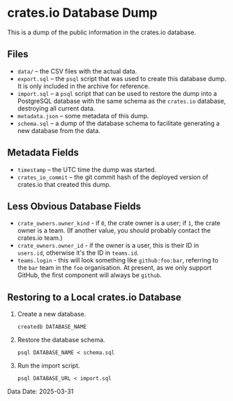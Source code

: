 # crates.io Database Dump

This is a dump of the public information in the crates.io database.

## Files

- `data/` – the CSV files with the actual data.
- `export.sql` – the `psql` script that was used to create this database dump. It is only included in the archive for reference.
- `import.sql` – a `psql` script that can be used to restore the dump into a PostgreSQL database with the same schema as the `crates.io` database, destroying all current data.
- `metadata.json` – some metadata of this dump.
- `schema.sql` – a dump of the database schema to facilitate generating a new database from the data.

## Metadata Fields

- `timestamp` – the UTC time the dump was started.
- `crates_io_commit` – the git commit hash of the deployed version of crates.io that created this dump.

## Less Obvious Database Fields

- `crate_owners.owner_kind` - if `0`, the crate owner is a user; if `1`, the crate owner is a team. (If another value, you should probably contact the crates.io team.)
- `crate_owners.owner_id` - if the owner is a user, this is their ID in `users.id`, otherwise it's the ID in `teams.id`.
- `teams.login` - this will look something like `github:foo:bar`, referring to the `bar` team in the `foo` organisation. At present, as we only support GitHub, the first component will always be `github`.

## Restoring to a Local crates.io Database

1.  Create a new database.

        createdb DATABASE_NAME

2.  Restore the database schema.

        psql DATABASE_NAME < schema.sql

3.  Run the import script.

        psql DATABASE_URL < import.sql


Data Date: 2025-03-31